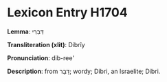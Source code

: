 # Lexicon Entry H1704

**Lemma**: דִּבְרִי

**Transliteration (xlit)**: Dibrîy

**Pronunciation**: dib-ree'

**Description**:
from דָּבָר; wordy; Dibri, an Israelite; Dibri.
